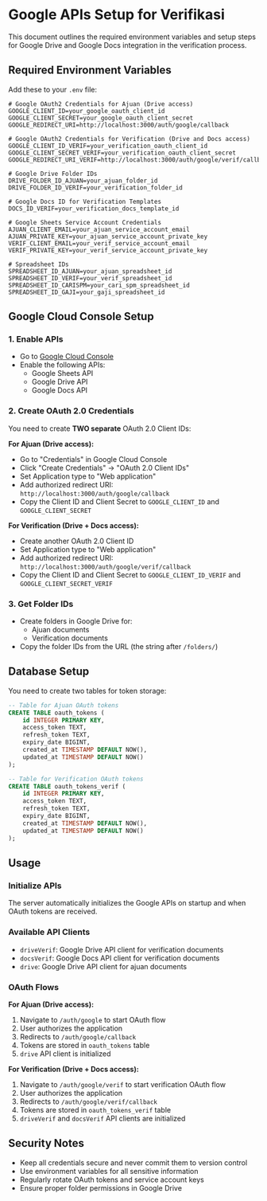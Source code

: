 # Google APIs Setup for Verifikasi

This document outlines the required environment variables and setup steps for Google Drive and Google Docs integration in the verification process.

## Required Environment Variables

Add these to your `.env` file:

```env
# Google OAuth2 Credentials for Ajuan (Drive access)
GOOGLE_CLIENT_ID=your_google_oauth_client_id
GOOGLE_CLIENT_SECRET=your_google_oauth_client_secret
GOOGLE_REDIRECT_URI=http://localhost:3000/auth/google/callback

# Google OAuth2 Credentials for Verification (Drive and Docs access)
GOOGLE_CLIENT_ID_VERIF=your_verification_oauth_client_id
GOOGLE_CLIENT_SECRET_VERIF=your_verification_oauth_client_secret
GOOGLE_REDIRECT_URI_VERIF=http://localhost:3000/auth/google/verif/callback

# Google Drive Folder IDs
DRIVE_FOLDER_ID_AJUAN=your_ajuan_folder_id
DRIVE_FOLDER_ID_VERIF=your_verification_folder_id

# Google Docs ID for Verification Templates
DOCS_ID_VERIF=your_verification_docs_template_id

# Google Sheets Service Account Credentials
AJUAN_CLIENT_EMAIL=your_ajuan_service_account_email
AJUAN_PRIVATE_KEY=your_ajuan_service_account_private_key
VERIF_CLIENT_EMAIL=your_verif_service_account_email
VERIF_PRIVATE_KEY=your_verif_service_account_private_key

# Spreadsheet IDs
SPREADSHEET_ID_AJUAN=your_ajuan_spreadsheet_id
SPREADSHEET_ID_VERIF=your_verif_spreadsheet_id
SPREADSHEET_ID_CARISPM=your_cari_spm_spreadsheet_id
SPREADSHEET_ID_GAJI=your_gaji_spreadsheet_id
```

## Google Cloud Console Setup

### 1. Enable APIs
- Go to [Google Cloud Console](https://console.cloud.google.com/)
- Enable the following APIs:
  - Google Sheets API
  - Google Drive API
  - Google Docs API

### 2. Create OAuth 2.0 Credentials
You need to create **TWO separate** OAuth 2.0 Client IDs:

**For Ajuan (Drive access):**
- Go to "Credentials" in Google Cloud Console
- Click "Create Credentials" → "OAuth 2.0 Client IDs"
- Set Application type to "Web application"
- Add authorized redirect URI: `http://localhost:3000/auth/google/callback`
- Copy the Client ID and Client Secret to `GOOGLE_CLIENT_ID` and `GOOGLE_CLIENT_SECRET`

**For Verification (Drive + Docs access):**
- Create another OAuth 2.0 Client ID
- Set Application type to "Web application"  
- Add authorized redirect URI: `http://localhost:3000/auth/google/verif/callback`
- Copy the Client ID and Client Secret to `GOOGLE_CLIENT_ID_VERIF` and `GOOGLE_CLIENT_SECRET_VERIF`

### 3. Get Folder IDs
- Create folders in Google Drive for:
  - Ajuan documents
  - Verification documents
- Copy the folder IDs from the URL (the string after `/folders/`)

## Database Setup

You need to create two tables for token storage:

```sql
-- Table for Ajuan OAuth tokens
CREATE TABLE oauth_tokens (
    id INTEGER PRIMARY KEY,
    access_token TEXT,
    refresh_token TEXT,
    expiry_date BIGINT,
    created_at TIMESTAMP DEFAULT NOW(),
    updated_at TIMESTAMP DEFAULT NOW()
);

-- Table for Verification OAuth tokens
CREATE TABLE oauth_tokens_verif (
    id INTEGER PRIMARY KEY,
    access_token TEXT,
    refresh_token TEXT,
    expiry_date BIGINT,
    created_at TIMESTAMP DEFAULT NOW(),
    updated_at TIMESTAMP DEFAULT NOW()
);
```

## Usage

### Initialize APIs
The server automatically initializes the Google APIs on startup and when OAuth tokens are received.

### Available API Clients
- `driveVerif`: Google Drive API client for verification documents
- `docsVerif`: Google Docs API client for verification documents  
- `drive`: Google Drive API client for ajuan documents

### OAuth Flows

**For Ajuan (Drive access):**
1. Navigate to `/auth/google` to start OAuth flow
2. User authorizes the application
3. Redirects to `/auth/google/callback`
4. Tokens are stored in `oauth_tokens` table
5. `drive` API client is initialized

**For Verification (Drive + Docs access):**
1. Navigate to `/auth/google/verif` to start verification OAuth flow
2. User authorizes the application
3. Redirects to `/auth/google/verif/callback`
4. Tokens are stored in `oauth_tokens_verif` table
5. `driveVerif` and `docsVerif` API clients are initialized

## Security Notes
- Keep all credentials secure and never commit them to version control
- Use environment variables for all sensitive information
- Regularly rotate OAuth tokens and service account keys
- Ensure proper folder permissions in Google Drive